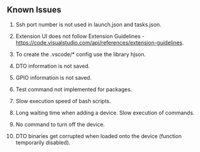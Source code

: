 ## Known Issues

1. Ssh port number is not used in launch.json and tasks.json.

2. Extension UI does not follow Extension Guidelines - https://code.visualstudio.com/api/references/extension-guidelines.

3. To create the .vscode/* config use the library hjson.

4. DTO information is not saved.

5. GPIO information is not saved.

6. Test command not implemented for packages.

7. Slow execution speed of bash scripts.

8. Long waiting time when adding a device. Slow execution of commands.

9. No command to turn off the device.

10. DTO binaries get corrupted when loaded onto the device (function temporarily disabled).
